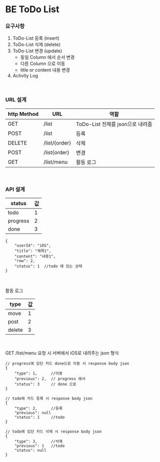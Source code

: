 # BE ToDo List

### 요구사항

1. ToDo-List 등록 (insert)
2. ToDo-List 삭제 (delete)
3. ToDo-List 변경 (update)
    - 동일 Column 에서 순서 변경
    - 다른 Column 으로 이동
    - title or content 내용 변경
4. Activity Log

<br>

### URL 설계

|http Method|URL| 역할 |
| -- | -- | -- |
| GET | /list    | ToDo-List 전체를 json으로 내려줌   |
| POST | /list  |  등록  |
| DELETE  | /list/{order}  |  삭제  |
| POST | /list{order}   |  변경  |
| GET | /list/menu   |  활동 로그  |


<br>

### API 설계

| status | 값 |
| -- | -- |
| todo | 1 |
| progress | 2 |
| done | 3 |


```
{
    "userId": "iOS",
    "title": "제목1",
    "content": "내용1",
    "row": 2,
    "status": 1  //todo 에 있는 상태
}
```

<br>

활동 로그

| type | 값 |
| -- | -- |
| move | 1 |
| post | 2 |
| delete | 3 |

<br>

GET /list/menu 요청 시 서버에서 iOS로 내려주는 json 형식

```
// progress에 있던 카드 done으로 이동 시 response body json
{
    "type": 1,      //이동
    "previous": 2,  // progress 에서
    "status": 3     // done 으로
}

// todo에 카드 등록 시 response body json
{
    "type": 2,      //등록
    "previous": null
    "status": 1     //todo
}

// todo에 있던 카드 삭제 시 response body json
{
    "type": 3,      //삭제
    "previous": 1   //todo
    "status": null
}
```

